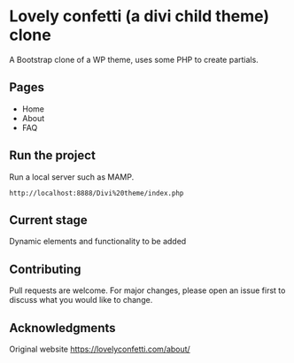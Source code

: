 # Lovely confetti (a divi child theme) clone

A Bootstrap clone of a WP theme, uses some PHP to create partials. 

## Pages 
- Home
- About 
- FAQ

## Run the project 

Run a local server such as MAMP. 

```
http://localhost:8888/Divi%20theme/index.php
```

## Current stage
Dynamic elements and functionality to be added 


## Contributing
Pull requests are welcome. For major changes, please open an issue first to discuss what you would like to change.

## Acknowledgments 
Original website 
https://lovelyconfetti.com/about/
